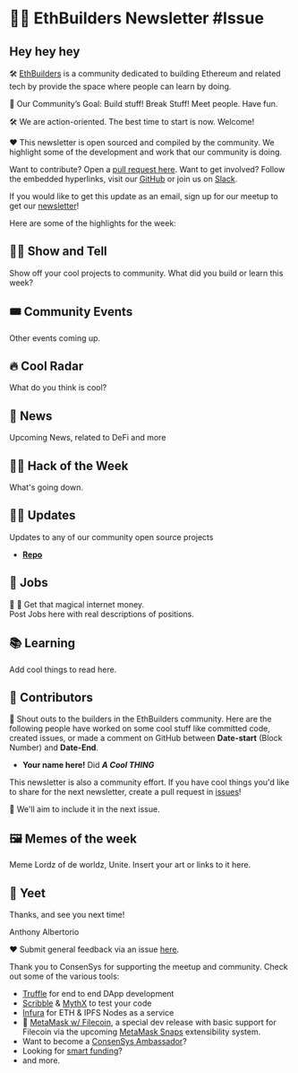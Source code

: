 # 👷‍♂️ EthBuilders Newsletter #__Issue__

## Hey hey hey

🛠 [EthBuilders](https://www.meetup.com/ethbuilders/) is a community dedicated to building Ethereum and related tech by provide the space where people can learn by doing. 

🧭 Our Community’s Goal: Build stuff! Break Stuff! Meet people. Have fun.

🛠️ We are action-oriented. The best time to start is now. Welcome!

❤️ This newsletter is open sourced and compiled by the community. We highlight some of the development and work that our community is doing.

Want to contribute? Open a [pull request here](https://github.com/EthBuilders/newsletter/pulls). Want to get involved? Follow the embedded hyperlinks, visit our [GitHub](https://github.com/EthBuilders) or join us on [Slack](http://bit.ly/NYC-Blockchain-Devs-Join-Slack).

If you would like to get this update as an email, sign up for our meetup to get our [newsletter](https://www.meetup.com/ethbuilders/)!

Here are some of the highlights for the week:

## 👨‍🎨 Show and Tell
Show off your cool projects to community. What did you build or learn this week?

## 🎟 Community Events
Other events coming up.

## 🔥 Cool Radar 
What do you think is cool?

## 📰 News
Upcoming News, related to DeFi and more

## 🕵️‍♂️ Hack of the Week
What's going down.

## 👩‍💻 Updates
Updates to any of our community open source projects

* [**__Repo__**](//github.com/)

## 🤑 Jobs
🌈 🦄 Get that magical internet money.  
Post Jobs here with real descriptions of positions.

## 📚 Learning
Add cool things to read here.

## 🤝 Contributors

📣 Shout outs to the builders in the EthBuilders community. Here are the following people have worked on some cool stuff like committed code, created issues, or made a comment on GitHub 
between __Date-start__ (Block Number) and __Date-End__. 

- __Your name here!__ Did ___A Cool THING___

This newsletter is also a community effort. If you have cool things you'd like to share for the next newsletter, create a pull request in [issues](https://github.com/EthBuilders/newsletter/compare)!

🚀 We'll aim to include it in the next issue.

## 🖼 Memes of the week
Meme Lordz of de worldz, Unite. Insert your art or links to it here.

## 👋 Yeet

Thanks, and see you next time!

Anthony Albertorio

♥️ Submit general feedback via an issue [here](https://github.com/EthBuilders/newsletter/issues).

Thank you to ConsenSys for supporting the meetup and community. 
Check out some of the various tools: 
- [Truffle](https://www.trufflesuite.com/) for end to end DApp development
- [Scribble](https://docs.scribble.codes/) & [MythX](https://mythx.io/) to test your code
- [Infura](https://infura.io/) for ETH & IPFS Nodes as a service
- 🥚 [MetaMask w/ Filecoin](https://pages.consensys.net/filecoin-metamask-snap-preview), a special dev release with basic support for Filecoin via the upcoming [MetaMask Snaps](https://github.com/MetaMask/metamask-snaps-beta/wiki) extensibility system.
- Want to become a [ConsenSys Ambassador](https://consensys-software.typeform.com/to/tVazjoW7)?
- Looking for [smart funding](https://consensys.net/developers/)?
- and more.
